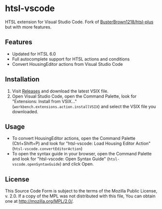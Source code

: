 # htsl-vscode
HTSL extension for Visual Studio Code. Fork of [BusterBrown1218/htsl-plus](https://github.com/BusterBrown1218/htsl-plus) but with more features.

## Features
- Updated for HTSL 6.0
- Full autocomplete support for HTSL actions and conditions
- Convert HousingEditor actions from Visual Studio Code

## Installation
1. Visit [Releases](https://github.com/PixelBedrock/htsl-vscode/releases) and download the latest VSIX file.
2. Open Visual Studio Code, open the Command Palette, look for "Extensions: Install from VSIX..." (`workbench.extensions.action.installVSIX`) and select the VSIX file you downloaded.

## Usage
- To convert HousingEditor actions, open the Command Palette (Ctrl+Shift+P) and look for "htsl-vscode: Load Housing Editor Action" (`htsl-vscode.convertEditorAction`)
- To open the syntax guide in your browser, open the Command Palette and look for "htsl-vscode: Open Syntax Guide" (`htsl-vscode.openSyntaxGuide`) and click Open.

## License
This Source Code Form is subject to the terms of the Mozilla Public License, v. 2.0. If a copy of the MPL was not distributed with this file, You can obtain one at http://mozilla.org/MPL/2.0/.